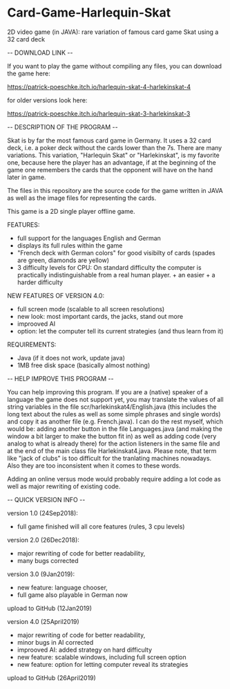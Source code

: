 # Card-Game-Harlequin-Skat
2D video game (in JAVA): rare variation of famous card game Skat using a 32 card deck

-- DOWNLOAD LINK --

If you want to play the game without compiling any files, you can download the game here:

https://patrick-poeschke.itch.io/harlequin-skat-4-harlekinskat-4

for older versions look here:

https://patrick-poeschke.itch.io/harlequin-skat-3-harlekinskat-3

-- DESCRIPTION OF THE PROGRAM --

Skat is by far the most famous card game in Germany. It uses a 32 card deck, i.e. a poker deck without the cards lower than the 7s.
There are many variations. This variation, "Harlequin Skat" or "Harlekinskat", is my favorite one, because here the player has an advantage, if at the beginning of the game one remembers the cards that the opponent will have on the hand later in game.

The files in this repository are the source code for the game written in JAVA as well as the image files for representing the cards.

This game is a 2D single player offline game.

FEATURES:
* full support for the languages English and German
* displays its full rules within the game
* "French deck with German colors" for good visibilty of cards (spades are green, diamonds are yellow)
* 3 difficulty levels for CPU:
On standard difficulty the computer is practically indistinguishable from a real human player. + an easier + a harder difficulty

NEW FEATURES OF VERSION 4.0:
* full screen mode (scalable to all screen resolutions)
* new look: most important cards, the jacks, stand out more
* improoved AI
* option: let the computer tell its current strategies (and thus learn from it)

REQUIREMENTS:
* Java (if it does not work, update java)
* 1MB free disk space (basically almost nothing)

-- HELP IMPROVE THIS PROGRAM --

You can help improving this program. If you are a (native) speaker of a language the game does not support yet, you may translate the values of all string variables in the file scr/harlekinskat4/English.java (this includes the long text about the rules as well as some simple phrases and single words) and copy it as another file (e.g. French.java). I can do the rest myself, which would be: adding another button in the file Languages.java (and making the window a bit larger to make the button fit in) as well as adding code (very analog to what is already there) for the action listeners in the same file and at the end of the main class file Harlekinskat4.java.
Please note, that term like "jack of clubs" is too difficult for the tranlating machines nowadays. Also they are too inconsistent when it comes to these words.

Adding an online versus mode would probably require adding a lot code as well as major rewriting of existing code.


-- QUICK VERSION INFO --

version 1.0 (24Sep2018):
* full game finished will all core features (rules, 3 cpu levels)

version 2.0 (26Dec2018):
* major rewriting of code for better readability,
* many bugs corrected

version 3.0 (9Jan2019):
* new feature: language chooser,
* full game also playable in German now

upload to GitHub (12Jan2019)

version 4.0 (25April2019)
* major rewriting of code for better readability,
* minor bugs in AI corrected
* improoved AI: added strategy on hard difficulty
* new feature: scalable windows, including full screen option
* new feature: option for letting computer reveal its strategies

upload to GitHub (26April2019)
